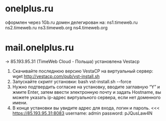 # onelplus.ru
оформлен через 1Gb.ru
домен делегирован на:
ns1.timeweb.ru 
ns2.timeweb.ru 
ns3.timeweb.org 
ns4.timeweb.org

# mail.onelplus.ru
-> 85.193.95.31 (TimeWeb Cloud - Польша)
установлена Vestacp
>>>
1) Скачивайте последнюю версию VestaCP на виртуальный сервер:
wget http://vestacp.com/pub/vst-install.sh
2) Запускайте скрипт установки:
bash vst-install.sh --force
3) Нужно подтвердить согласие на установку, вводите заглавную “Y” и жмите Enter, затем
ввести электронную почту и задать Hostname, вы можете указать ip-адрес виртуального сервера, если нет доменного имени.
4) В конце установки вы увидите адрес для входа, логин и пароль.
<<<
https://85.193.95.31:8083
username: admin
password: pJQusLaw4N

